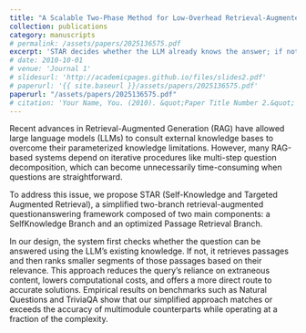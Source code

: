 ```yaml
---
title: "A Scalable Two-Phase Method for Low-Overhead Retrieval-Augmented Language Models "
collection: publications
category: manuscripts
# permalink: /assets/papers/2025136575.pdf
excerpt: 'STAR decides whether the LLM already knows the answer; if not, it retrieves and re‑ranks 100‑token chunks, yielding accuracy on NQ, TriviaQA and HotpotQA equal to or better than multi‑hop systems but at a fraction of cost'
# date: 2010-10-01
# venue: 'Journal 1'
# slidesurl: 'http://academicpages.github.io/files/slides2.pdf'
# paperurl: '{{ site.baseurl }}/assets/papers/2025136575.pdf'
paperurl: "/assets/papers/2025136575.pdf"
# citation: 'Your Name, You. (2010). &quot;Paper Title Number 2.&quot; <i>Journal 1</i>. 1(2).'
---
```


Recent advances in Retrieval-Augmented Generation (RAG) have allowed large language models (LLMs) to consult external knowledge bases to overcome their parameterized knowledge limitations. However, many RAG-based systems depend on iterative procedures like multi-step question decomposition, which can become unnecessarily time-consuming when questions are straightforward. 

To address this issue, we propose STAR (Self-Knowledge and Targeted Augmented Retrieval), a simplified two-branch retrieval-augmented questionanswering framework composed of two main components: a SelfKnowledge Branch and an optimized Passage Retrieval Branch. 

In our design, the system first checks whether the question can be answered using the LLM’s existing knowledge. If not, it retrieves passages and then ranks smaller segments of those passages based on their relevance. This approach reduces the query’s reliance on extraneous content, lowers computational costs, and offers a more direct route to accurate solutions. Empirical results on benchmarks such as Natural Questions and TriviaQA show that our simplified approach matches or exceeds the accuracy of multimodule counterparts while operating at a fraction of the complexity.